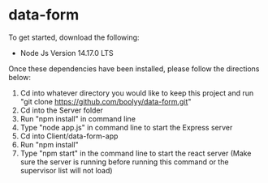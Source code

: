 # data-form

To get started, download the following:
- Node Js Version 14.17.0 LTS

Once these dependencies have been installed, please follow the directions below:
1. Cd into whatever directory you would like to keep this project and run "git clone https://github.com/boolyy/data-form.git" 
2. Cd into the Server folder
3. Run "npm install" in command line
4. Type "node app.js" in command line to start the Express server
5. Cd into Client/data-form-app
6. Run "npm install"
7. Type "npm start" in the command line to start the react server (Make sure the server is running before running this command or the supervisor list will not load)
